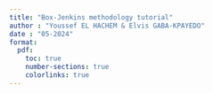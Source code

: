 ```yaml
---
title: "Box-Jenkins methodology tutorial"
author : "Youssef EL HACHEM & Elvis GABA-KPAYEDO"
date : "05-2024"
format:
  pdf:
    toc: true
    number-sections: true
    colorlinks: true
---
```

